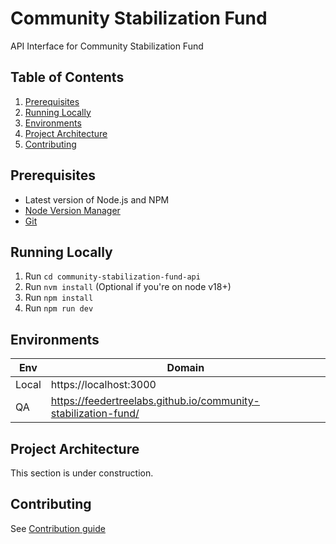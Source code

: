 # Community Stabilization Fund
API Interface for Community Stabilization Fund

## Table of Contents
1. [Prerequisites](#prerequisites)
2. [Running Locally](#running-locally)
3. [Environments](#environments)
4. [Project Architecture](#project-architecture)
5. [Contributing](#contributing)

## Prerequisites

- Latest version of Node.js and NPM
- [Node Version Manager](https://github.com/nvm-sh/nvm/blob/master/README.md#installing-and-updating)
- [Git](https://git-scm.com/book/en/v2/Getting-Started-Installing-Git)

## Running Locally

1. Run `cd community-stabilization-fund-api` 
2. Run `nvm install` (Optional if you're on node v18+)
3. Run `npm install`
4. Run `npm run dev`

## Environments

|   Env       | Domain                  |
| ----------- | ----------------------  |
| Local       | https://localhost:3000  |
| QA          | https://feedertreelabs.github.io/community-stabilization-fund/ |

## Project Architecture

This section is under construction.

## Contributing

See [Contribution guide](Contribution.md)